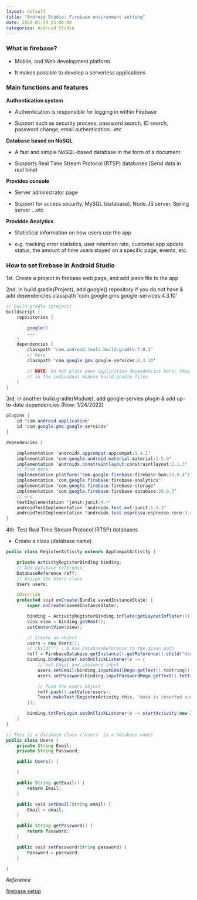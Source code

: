 ```yaml
---
layout: default
title: "Android Studio: Firebase environment setting"
date: 2022-01-24 23:00:00
categories: Android Studio
---
```


### What is firebase?

- Mobile, and Web development platform

- It makes possible to develop a serverless applications

### Main functions and features

<b>Authentication system</b>

- Authentication is responsible for logging in within Firebase

- Support such as security process, password search, ID search, password change, email authentication...etc

<b>Database based on NoSQL</b>

- A fast and simple NoSQL-based database in the form of a document

- Supports Real Time Stream Protocol (RTSP) databases (Send data in real time)

<b>Provides console</b>

- Server administrator page

- Support for access security, MySQL (database), Node.JS server, Spring server ...etc

<b>Providde Analytics</b>

- Statistical information on how users use the app

- e.g. tracking error statistics, user retention rate, customer app update status, the amount of time users stayed on a specific page, events, etc.

### How to set firebase in Android Studio

1st. Create a project in firebase web page, and add jason file to the app

2nd. in build.gradle(Project), add google() repository if you do not have & add dependencies classpath 'com.google.gms:google-services:4.3.10'

```java
// build.gradle (project)
buildscript {
    repositories {

        google()
        ...
    }
    dependencies {
        classpath "com.android.tools.build:gradle:7.0.3"
        // Here
        classpath 'com.google.gms:google-services:4.3.10'

        // NOTE: Do not place your application dependencies here; they belong
        // in the individual module build.gradle files
    }
}
```

3rd. in another build.gradle(Module), add google-servies plugin & add up-to-date dependencies (Now: 1/24/2022)

```java
plugins {
    id 'com.android.application'
    id 'com.google.gms.google-services'
}
```

```java
dependencies {

    implementation 'androidx.appcompat:appcompat:1.4.1'
    implementation 'com.google.android.material:material:1.5.0'
    implementation 'androidx.constraintlayout:constraintlayout:2.1.3'
    // From here
    implementation platform('com.google.firebase:firebase-bom:29.0.4')
    implementation 'com.google.firebase:firebase-analytics'
    implementation 'com.google.firebase:firebase-storage'
    implementation 'com.google.firebase:firebase-database:20.0.3'
    // end
    testImplementation 'junit:junit:4.+'
    androidTestImplementation 'androidx.test.ext:junit:1.1.3'
    androidTestImplementation 'androidx.test.espresso:espresso-core:3.4.0'
}
```

4th. Test Real Time Stream Protocol (RTSP) databases

- Create a class (database name)

```java
public class RegisterActivity extends AppCompatActivity {

    private ActivityRegisterBinding binding;
    // Add database reference
    DatabaseReference reff;
    // Assign the Users class
    Users users;

    @Override
    protected void onCreate(Bundle savedInstanceState) {
        super.onCreate(savedInstanceState);

        binding = ActivityRegisterBinding.inflate(getLayoutInflater());
        View view = binding.getRoot();
        setContentView(view);

        // Create an object
        users = new Users();
        // child("") : A new DatabaseReference to the given path
        reff = FirebaseDatabase.getInstance().getReference().child("Users");
        binding.btnRegister.setOnClickListener(v -> {
            // Set Email and password input
            users.setEmail(binding.inputEmailRego.getText().toString().trim());
            users.setPassword(binding.inputPasswordRego.getText().toString());

            // Push the users object
            reff.push().setValue(users);
            Toast.makeText(RegisterActivity.this, "data is inserted successfully.", Toast.LENGTH_SHORT).show();
        });

        binding.txtForLogin.setOnClickListener(v -> startActivity(new Intent(RegisterActivity.this, LoginActivity.class)));
    }
}
```

```java
// This is a database class ('Users' is a database name)
public class Users {
    private String Email;
    private String Password;

    public Users() {

    }

    public String getEmail() {
        return Email;
    }

    public void setEmail(String email) {
        Email = email;
    }

    public String getPassword() {
        return Password;
    }

    public void setPassword(String password) {
        Password = password;
    }

}
```

<em>Reference</em>

[firebase setup][firebase setup]

[firebase setup]: https://firebase.google.com/docs/android/setup
